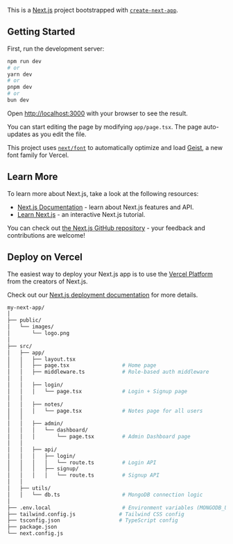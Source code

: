 This is a [Next.js](https://nextjs.org) project bootstrapped with [`create-next-app`](https://nextjs.org/docs/app/api-reference/cli/create-next-app).

## Getting Started

First, run the development server:

```bash
npm run dev
# or
yarn dev
# or
pnpm dev
# or
bun dev
```

Open [http://localhost:3000](http://localhost:3000) with your browser to see the result.

You can start editing the page by modifying `app/page.tsx`. The page auto-updates as you edit the file.

This project uses [`next/font`](https://nextjs.org/docs/app/building-your-application/optimizing/fonts) to automatically optimize and load [Geist](https://vercel.com/font), a new font family for Vercel.

## Learn More

To learn more about Next.js, take a look at the following resources:

- [Next.js Documentation](https://nextjs.org/docs) - learn about Next.js features and API.
- [Learn Next.js](https://nextjs.org/learn) - an interactive Next.js tutorial.

You can check out [the Next.js GitHub repository](https://github.com/vercel/next.js) - your feedback and contributions are welcome!

## Deploy on Vercel

The easiest way to deploy your Next.js app is to use the [Vercel Platform](https://vercel.com/new?utm_medium=default-template&filter=next.js&utm_source=create-next-app&utm_campaign=create-next-app-readme) from the creators of Next.js.

Check out our [Next.js deployment documentation](https://nextjs.org/docs/app/building-your-application/deploying) for more details.

```bash
my-next-app/
│
├── public/
│   └── images/
│       └── logo.png
│
├── src/
│   ├── app/
│   │   ├── layout.tsx
│   │   ├── page.tsx                 # Home page
│   │   ├── middleware.ts            # Role-based auth middleware
│   │
│   │   ├── login/
│   │   │   └── page.tsx             # Login + Signup page
│   │
│   │   ├── notes/
│   │   │   └── page.tsx             # Notes page for all users
│   │
│   │   ├── admin/
│   │   │   └── dashboard/
│   │   │       └── page.tsx         # Admin Dashboard page
│   │
│   │   ├── api/
│   │   │   ├── login/
│   │   │   │   └── route.ts         # Login API
│   │   │   ├── signup/
│   │   │   │   └── route.ts         # Signup API
│   │
│   ├── utils/
│   │   └── db.ts                    # MongoDB connection logic
│
├── .env.local                       # Environment variables (MONGODB_URI, JWT_SECRET)
├── tailwind.config.js              # Tailwind CSS config
├── tsconfig.json                   # TypeScript config
├── package.json
└── next.config.js
```